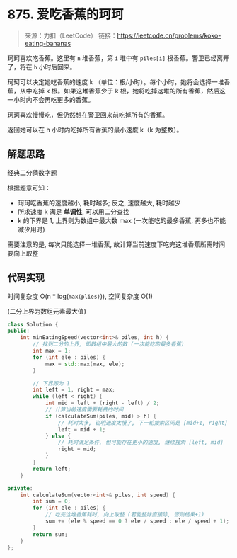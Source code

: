 # 875. 爱吃香蕉的珂珂
> 来源：力扣（LeetCode）
链接：https://leetcode.cn/problems/koko-eating-bananas

珂珂喜欢吃香蕉。这里有 `n` 堆香蕉，第 `i` 堆中有 `piles[i]` 根香蕉。警卫已经离开了，将在 `h` 小时后回来。

珂珂可以决定她吃香蕉的速度 k （单位：根/小时）。每个小时，她将会选择一堆香蕉，从中吃掉 k 根。如果这堆香蕉少于 k 根，她将吃掉这堆的所有香蕉，然后这一小时内不会再吃更多的香蕉。  

珂珂喜欢慢慢吃，但仍然想在警卫回来前吃掉所有的香蕉。

返回她可以在 h 小时内吃掉所有香蕉的最小速度 k（k 为整数）。


## 解题思路
经典二分猜数字题

根据题意可知：
- 珂珂吃香蕉的速度越小, 耗时越多; 反之, 速度越大, 耗时越少
- 所求速度 k 满足 **单调性**, 可以用二分查找
- k 的下界是 1, 上界则为数组中最大数 max (一次能吃的最多香蕉, 再多也不能减少用时)


需要注意的是, 每次只能选择一堆香蕉, 故计算当前速度下吃完这堆香蕉所需时间要向上取整

## 代码实现
时间复杂度 O(n * log(`max(plies)`)), 空间复杂度 O(1)

(二分上界为数组元素最大值)
```cpp
class Solution {
public:
    int minEatingSpeed(vector<int>& piles, int h) {
        // 找到二分的上界, 即数组中最大的数 (一次能吃的最多香蕉)
        int max = 1;
        for (int ele : piles) {
            max = std::max(max, ele);
        }

        // 下界即为 1
        int left = 1, right = max;
        while (left < right) {
            int mid = left + (right - left) / 2;
            // 计算当前速度需要耗费的时间
            if (calculateSum(piles, mid) > h) {
                // 耗时太多, 说明速度太慢了, 下一轮搜索区间是 [mid+1, right]
                left = mid + 1;
            } else {
                // 耗时满足条件, 但可能存在更小的速度, 继续搜索 [left, mid]
                right = mid;
            }
        }
        return left;
    }

private:
    int calculateSum(vector<int>& piles, int speed) {
        int sum = 0;
        for (int ele : piles) {
            // 吃完这堆香蕉耗时, 向上取整 (若能整除直接除, 否则结果+1)
            sum += (ele % speed == 0 ? ele / speed : ele / speed + 1);
        }
        return sum;
    }
};

```

